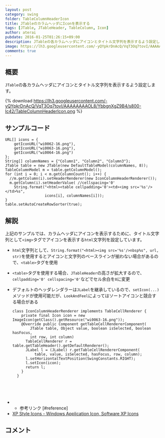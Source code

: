 ```yaml
---
layout: post
category: swing
folder: TableColumnHeaderIcon
title: JTableのカラムヘッダにIconを表示する
tags: [JTable, JTableHeader, TableColumn, Icon]
author: aterai
pubdate: 2016-01-25T01:26:15+09:00
description: JTableの各カラムヘッダにアイコンとタイトル文字列を表示するよう設定します。
image: https://lh3.googleusercontent.com/-yQYpkrDnAcQ/VqT3Oq7tovI/AAAAAAAAOL8/YbbgnXgZ9B4/s800-Ic42/TableColumnHeaderIcon.png
comments: true
---
```

## 概要
`JTable`の各カラムヘッダにアイコンとタイトル文字列を表示するよう設定します。

{% download https://lh3.googleusercontent.com/-yQYpkrDnAcQ/VqT3Oq7tovI/AAAAAAAAOL8/YbbgnXgZ9B4/s800-Ic42/TableColumnHeaderIcon.png %}

## サンプルコード
<pre class="prettyprint"><code>URL[] icons = {
    getIconURL("wi0062-16.png"),
    getIconURL("wi0063-16.png"),
    getIconURL("wi0064-16.png")
};
String[] columnNames = {"Column1", "Column2", "Column3"};
JTable table = new JTable(new DefaultTableModel(columnNames, 8));
TableColumnModel m = table.getColumnModel();
for (int i = 0; i &lt; m.getColumnCount(); i++) {
  //m.getColumn(i).setHeaderRenderer(new IconColumnHeaderRenderer());
  m.getColumn(i).setHeaderValue( //cellspacing='0'
    String.format("&lt;html&gt;&lt;table cellpadding='0'&gt;&lt;td&gt;&lt;img src='%s'/&gt;&lt;/td&gt;%s",
                  icons[i], columnNames[i]));
}
table.setAutoCreateRowSorter(true);
</code></pre>

## 解説
上記のサンプルでは、カラムヘッダにアイコンを表示するために、タイトル文字列として`<img>`タグでアイコンを表示する`html`文字列を設定しています。

- `html`文字列として、`String.format("<html><img src='%s'/>nbsp%s", url, str)`を使用するとアイコンと文字列のベースラインが揃わない場合があるので、`<table>`タグを使用
- `<table>`タグを使用する場合、`JTableHeader`の高さが拡大するので、`cellpadding='0' cellspacing='0'`などでセル余白を`0`に変更
- デフォルトのヘッダレンダラーは`JLabel`を継承しているので、`setIcon(...)`メソッドが使用可能だが、`LookAndFeel`によってはソートアイコンと競合する場合がある
    
    <pre class="prettyprint"><code>class IconColumnHeaderRenderer implements TableCellRenderer {
      private final Icon icon = new ImageIcon(getClass().getResource("wi0063-16.png"));
      @Override public Component getTableCellRendererComponent(
          JTable table, Object value, boolean isSelected, boolean hasFocus,
          int row, int column)
        TableCellRenderer r = table.getTableHeader().getDefaultRenderer();
        JLabel l = (JLabel) r.getTableCellRendererComponent(
            table, value, isSelected, hasFocus, row, column);
        l.setHorizontalTextPosition(SwingConstants.RIGHT);
        l.setIcon(icon);
        return l;
      }
    }
</code></pre>
- * 参考リンク [#reference]
- [XP Style Icons - Windows Application Icon, Software XP Icons](http://www.icongalore.com/)

<!-- dummy comment line for breaking list -->

## コメント
